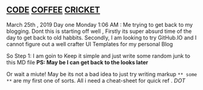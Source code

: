 ## [CODE](https://www.linkedin.com/in/ratnadeepsimhadri/) [COFFEE](https://www.starbucks.com/) [CRICKET](http://www.espncricinfo.com/india/content/player/253802.html)

March  25th , 2019
Day one Monday 1:06 AM :  Me trying to get back to my blogging.
Dont this is  starting off well , Firstly its super absurd time of the day to get back to old habbits. Secondly, I am looking to try GitHub.IO and I cannot figure out a well crafter UI Templates for my personal Blog 

So Step 1: I am goin to Keep it simple  and just write some random junk to this  MD file
**PS: May be I can get back to the looks later**

Or wait a miute! May be  its not a bad idea to just try writing markup `** some **` are my first one of sorts. All i need a cheat-sheet for quick ref . *DOT*

